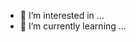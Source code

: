
- 👀 I’m interested in ...
- 🌱 I’m currently learning ...

<!---
ean1015/ean1015 is a ✨ special ✨ repository because its `README.md` (this file) appears on your GitHub profile.
You can click the Preview link to take a look at your changes.
--->

